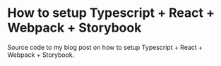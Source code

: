 # How to setup Typescript + React + Webpack + Storybook

Source code to my blog post on how to setup Typescript + React + Webpack + Storybook.
